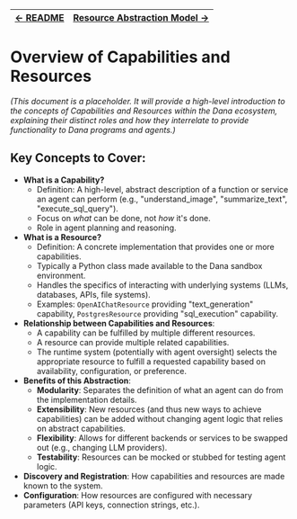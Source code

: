 | [← README](../README.md) | [Resource Abstraction Model →](./resource_model.md) |
|---|---|

# Overview of Capabilities and Resources

*(This document is a placeholder. It will provide a high-level introduction to the concepts of Capabilities and Resources within the Dana ecosystem, explaining their distinct roles and how they interrelate to provide functionality to Dana programs and agents.)*

## Key Concepts to Cover:

*   **What is a Capability?**
    *   Definition: A high-level, abstract description of a function or service an agent can perform (e.g., "understand_image", "summarize_text", "execute_sql_query").
    *   Focus on *what* can be done, not *how* it's done.
    *   Role in agent planning and reasoning.
*   **What is a Resource?**
    *   Definition: A concrete implementation that provides one or more capabilities.
    *   Typically a Python class made available to the Dana sandbox environment.
    *   Handles the specifics of interacting with underlying systems (LLMs, databases, APIs, file systems).
    *   Examples: `OpenAIChatResource` providing "text_generation" capability, `PostgresResource` providing "sql_execution" capability.
*   **Relationship between Capabilities and Resources**:
    *   A capability can be fulfilled by multiple different resources.
    *   A resource can provide multiple related capabilities.
    *   The runtime system (potentially with agent oversight) selects the appropriate resource to fulfill a requested capability based on availability, configuration, or preference.
*   **Benefits of this Abstraction**:
    *   **Modularity**: Separates the definition of what an agent can do from the implementation details.
    *   **Extensibility**: New resources (and thus new ways to achieve capabilities) can be added without changing agent logic that relies on abstract capabilities.
    *   **Flexibility**: Allows for different backends or services to be swapped out (e.g., changing LLM providers).
    *   **Testability**: Resources can be mocked or stubbed for testing agent logic.
*   **Discovery and Registration**: How capabilities and resources are made known to the system.
*   **Configuration**: How resources are configured with necessary parameters (API keys, connection strings, etc.). 